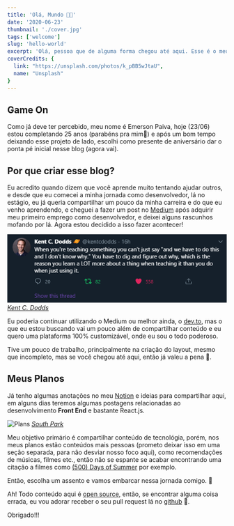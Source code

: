 ```yaml
---
title: 'Olá, Mundo 👨‍🚀'
date: '2020-06-23'
thumbnail: './cover.jpg'
tags: ['welcome']
slug: 'hello-world'
excerpt: 'Olá, pessoa que de alguma forma chegou até aqui. Esse é o meu mais novo projeto, espero que goste e seja muito bem vindo (a)!'
coverCredits: {
  link: "https://unsplash.com/photos/k_pBB5wJtaU",
  name: "Unsplash"
}
---
```


## Game On

Como já deve ter percebido, meu nome é Emerson Paiva, hoje (23/06) estou completando 25 anos (parabéns pra mim🎉) e após um bom tempo deixando esse projeto de lado, escolhi como presente de aniversário dar o ponta pé inicial nesse blog (agora vai).

## Por que criar esse blog?

Eu acredito quando dizem que você aprende muito tentando ajudar outros, e desde que eu comecei a minha jornada como desenvolvedor, lá no estágio, eu já queria compartilhar um pouco da minha carreira e do que eu venho aprendendo, e cheguei a fazer um post no [Medium](https://medium.com/@emersonpaiva/e-acabou-o-melhor-ano-da-minha-vida-at%C3%A9-agora-bb37811d6c89) após adquirir meu primeiro emprego como desenvolvedor, e deixei alguns rascunhos mofando por lá. Agora estou decidido a isso fazer acontecer!

![Kent C. Dodds](./kent-dodds.png)
*[Kent C. Dodds](https://twitter.com/kentcdodds/status/1275166873689001984)*

Eu poderia continuar utilizando o Medium ou melhor ainda, o [dev.to](https://dev.to/), mas o que eu estou buscando vai um pouco além de compartilhar conteúdo e eu quero uma plataforma 100% customizável, onde eu sou o todo poderoso.

Tive um pouco de trabalho, principalmente na criação do layout, mesmo que incompleto, mas se você chegou até aqui, então já valeu a pena 💜.


## Meus Planos

Já tenho algumas anotações no meu [Notion](https://www.notion.so/) e ideias para compartilhar aqui, em alguns dias teremos algumas postagens relacionadas ao desenvolvimento **Front End** e bastante React.js.

![Plans](https://media.giphy.com/media/26ufhYjBs6C4Q5SJG/giphy.gif)
*[South Park](https://pt.wikipedia.org/wiki/South_Park)*

Meu objetivo primário é compartilhar conteúdo de tecnológia, porém, nos meus planos estão conteúdos mais pessoas (prometo deixar isso em uma seção separada, para não desviar nosso foco aqui), como recomendações de músicas, filmes etc., então não se espante se acabar encontrando uma citação a filmes como [(500) Days of Summer](https://pt.wikipedia.org/wiki/(500)_Days_of_Summer) por exemplo.

Então, escolha um assento e vamos embarcar nessa jornada comigo. 🙂

Ah! Todo conteúdo aqui é [open source](https://pt.wikipedia.org/wiki/C%C3%B3digo_aberto), então, se encontrar alguma coisa errada, eu vou adorar receber o seu pull request lá no [github](https://github.com/oemersonpaiva/emersonpaiva.dev) 💜.

Obrigado!!!
